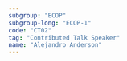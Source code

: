 ```yaml
---
subgroup: "ECOP"
subgroup-long: "ECOP-1"
code: "CT02"
tag: "Contributed Talk Speaker"
name: "Alejandro Anderson"
---
```

